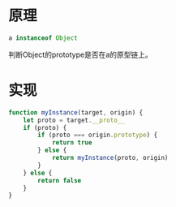 <!--
 * @Descripttion: 
 * @version: 1.0.0
 * @Author: jimmiezhou
 * @Date: 2019-12-14 11:57:05
 * @LastEditors: jimmiezhou
 * @LastEditTime: 2019-12-14 12:02:07
 -->
# 原理

```javascript
a instanceof Object
```

判断Object的prototype是否在a的原型链上。

# 实现

```javascript
function myInstance(target, origin) {
    let proto = target.__proto__
    if (proto) {
        if (proto === origin.prototype) {
            return true
        } else {
            return myInstance(proto, origin)
        }
    } else {
        return false
    }
}
```